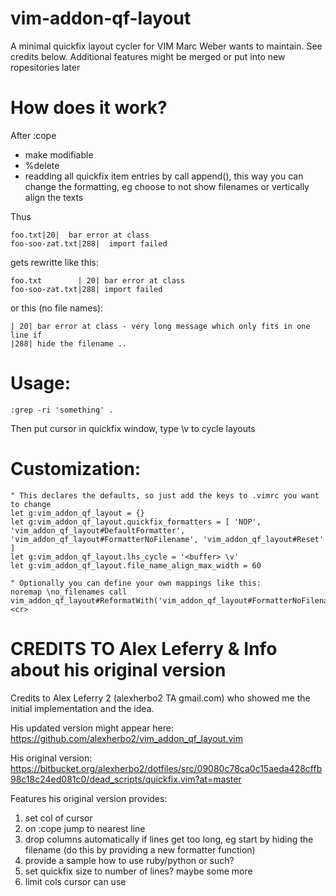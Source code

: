 vim-addon-qf-layout
===================
A minimal quickfix layout cycler for VIM Marc Weber wants to maintain.
See credits below. Additional features might be merged or put into new
ropesitories later

How does it work?
=================
After :cope

* make modifiable
* %delete
* readding all quickfix item entries by call append(), this way you can change
  the formatting, eg choose to not show filenames or vertically align the texts

Thus

    foo.txt|20|  bar error at class
    foo-soo-zat.txt|288|  import failed

gets rewritte like this:

    foo.txt        | 20| bar error at class
    foo-soo-zat.txt|288| import failed

or this (no file names):

    | 20| bar error at class - very long message which only fits in one line if 
    |288| hide the filename ..

Usage:
=======

    :grep -ri 'something' .

Then put cursor in quickfix window, type \v to cycle layouts


Customization:
==============

    " This declares the defaults, so just add the keys to .vimrc you want to change
    let g:vim_addon_qf_layout = {}
    let g:vim_addon_qf_layout.quickfix_formatters = [ 'NOP', 'vim_addon_qf_layout#DefaultFormatter', 'vim_addon_qf_layout#FormatterNoFilename', 'vim_addon_qf_layout#Reset' ]
    let g:vim_addon_qf_layout.lhs_cycle = '<buffer> \v'
    let g:vim_addon_qf_layout.file_name_align_max_width = 60

    " Optionally you can define your own mappings like this:
    noremap \no_filenames call vim_addon_qf_layout#ReformatWith('vim_addon_qf_layout#FormatterNoFilename')<cr>


CREDITS TO Alex Leferry & Info about his original version
=========================================================

Credits to Alex Leferry 2 (alexherbo2 TA gmail.com) who showed me the initial
implementation and the idea.

His updated version might appear here:
https://github.com/alexherbo2/vim_addon_qf_layout.vim

His original version:
https://bitbucket.org/alexherbo2/dotfiles/src/09080c78ca0c15aeda428cffb98c18c24ed081c0/dead_scripts/quickfix.vim?at=master

Features his original version provides:
  1) set col of cursor
  2) on :cope jump to nearest line
  3) drop columns automatically if lines get too long, eg start by hiding the
     filename (do this by providing a new formatter function)
  4) provide a sample how to use ruby/python or such?
  5) set quickfix size to number of lines?
      maybe some more
  6) limit cols cursor can use
